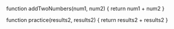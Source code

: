function addTwoNumbers(num1, num2) {
  return num1 + num2
}

function practice(results2, results2) {
    return results2 + results2
}